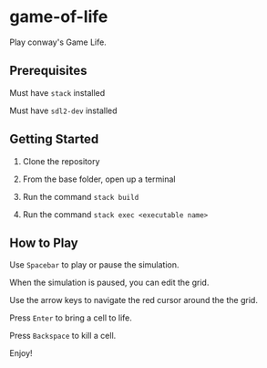 # game-of-life

Play conway's Game Life. 

## Prerequisites

Must have `stack` installed

Must have `sdl2-dev` installed

## Getting Started

1. Clone the repository

2. From the base folder, open up a terminal

3. Run the command `stack build`

4. Run the command `stack exec <executable name>`

## How to Play

Use `Spacebar` to play or pause the simulation.

When the simulation is paused, you can edit the grid.

Use the arrow keys to navigate the red cursor around the the grid.

Press `Enter` to bring a cell to life.

Press `Backspace` to kill a cell.

Enjoy!
